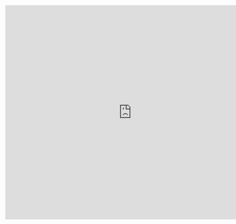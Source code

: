 <iframe width="800" height="678" src="http://ncase.me/simulating/model/?remote=-L1I2RsTvnsoRKFWQnRk" frameborder="0"></iframe>